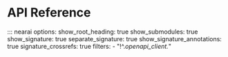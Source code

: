 # API Reference

::: nearai
    options:
        show_root_heading: true
        show_submodules: true
        show_signature: true
        separate_signature: true
        show_signature_annotations: true
        signature_crossrefs: true
        filters:
            - "!^.*openapi_client.*"
